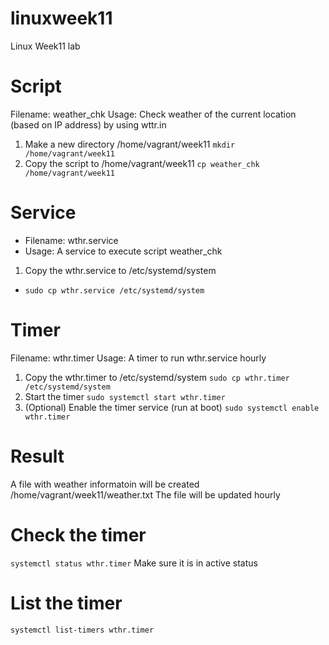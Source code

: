 # linuxweek11
Linux Week11 lab

# Script 
Filename: weather_chk
Usage: Check weather of the current location (based on IP address) by using wttr.in

1. Make a new directory /home/vagrant/week11
`mkdir /home/vagrant/week11`
2. Copy the script to /home/vagrant/week11
`cp weather_chk /home/vagrant/week11`


# Service
- Filename: wthr.service
- Usage: A service to execute script weather_chk

1. Copy the wthr.service to /etc/systemd/system
- `sudo cp wthr.service /etc/systemd/system`


# Timer
Filename: wthr.timer
Usage: A timer to run wthr.service hourly

1. Copy the wthr.timer to /etc/systemd/system
`sudo cp wthr.timer /etc/systemd/system`
2. Start the timer
`sudo systemctl start wthr.timer`
3. (Optional) Enable the timer service (run at boot)
`sudo systemctl enable wthr.timer`


# Result
A file with weather informatoin will be created /home/vagrant/week11/weather.txt
The file will be updated hourly




# Check the timer
`systemctl status wthr.timer`
Make sure it is in active status

# List the timer
`systemctl list-timers wthr.timer`

